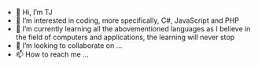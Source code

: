 - 👋 Hi, I’m TJ
- 👀 I’m interested in coding, more specifically, C#, JavaScript and PHP
- 🌱 I’m currently learning all the abovementioned languages as I believe in the field of computers and applications, the learning will never stop
- 💞️ I’m looking to collaborate on ...
- 📫 How to reach me ...

<!---
jmotsepe/jmotsepe is a ✨ special ✨ repository because its `README.md` (this file) appears on your GitHub profile.
You can click the Preview link to take a look at your changes.
--->
